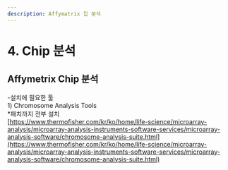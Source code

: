 ```yaml
---
description: Affymatrix 칩 분석
---
```


# 4. Chip 분석

## Affymetrix Chip 분석 

-설치에 필요한 툴  
1\) Chromosome Analysis Tools  
\*패치까지 전부 설치  
[https://www.thermofisher.com/kr/ko/home/life-science/microarray-analysis/microarray-analysis-instruments-software-services/microarray-analysis-software/chromosome-analysis-suite.html](https://www.thermofisher.com/kr/ko/home/life-science/microarray-analysis/microarray-analysis-instruments-software-services/microarray-analysis-software/chromosome-analysis-suite.html)  
  


